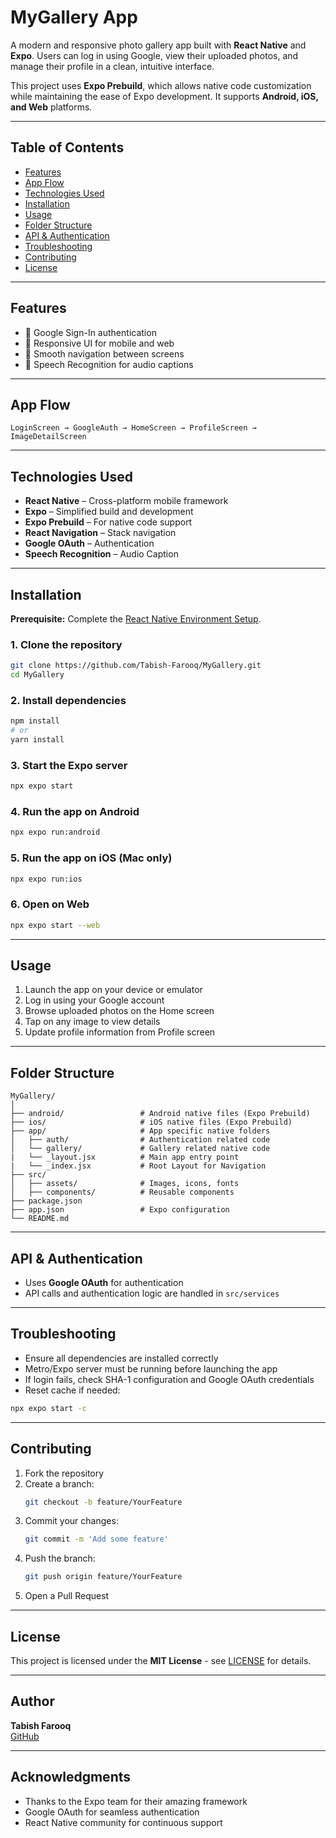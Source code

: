 # MyGallery App

A modern and responsive photo gallery app built with **React Native** and **Expo**. Users can log in using Google, view their uploaded photos, and manage their profile in a clean, intuitive interface.

This project uses **Expo Prebuild**, which allows native code customization while maintaining the ease of Expo development. It supports **Android, iOS, and Web** platforms.

---

## Table of Contents

- [Features](#features)
- [App Flow](#app-flow)
- [Technologies Used](#technologies-used)
- [Installation](#installation)
- [Usage](#usage)
- [Folder Structure](#folder-structure)
- [API & Authentication](#api--authentication)
- [Troubleshooting](#troubleshooting)
- [Contributing](#contributing)
- [License](#license)

---

## Features

- 🔐 Google Sign-In authentication
- 📱 Responsive UI for mobile and web
- 🧭 Smooth navigation between screens
- 🎤 Speech Recognition for audio captions

---

## App Flow

```
LoginScreen → GoogleAuth → HomeScreen → ProfileScreen → ImageDetailScreen
```

---

## Technologies Used

- **React Native** – Cross-platform mobile framework
- **Expo** – Simplified build and development
- **Expo Prebuild** – For native code support
- **React Navigation** – Stack navigation
- **Google OAuth** – Authentication
- **Speech Recognition** – Audio Caption

---

## Installation

**Prerequisite:** Complete the [React Native Environment Setup](https://reactnative.dev/docs/environment-setup).

### 1. Clone the repository

```bash
git clone https://github.com/Tabish-Farooq/MyGallery.git
cd MyGallery
```

### 2. Install dependencies

```bash
npm install
# or
yarn install
```

### 3. Start the Expo server

```bash
npx expo start
```

### 4. Run the app on Android

```bash
npx expo run:android
```

### 5. Run the app on iOS (Mac only)

```bash
npx expo run:ios
```

### 6. Open on Web

```bash
npx expo start --web
```

---

## Usage

1. Launch the app on your device or emulator
2. Log in using your Google account
3. Browse uploaded photos on the Home screen
4. Tap on any image to view details
5. Update profile information from Profile screen

---

## Folder Structure

```
MyGallery/
│
├── android/                 # Android native files (Expo Prebuild)
├── ios/                     # iOS native files (Expo Prebuild)
├── app/                     # App specific native folders
│   ├── auth/                # Authentication related code
│   └── gallery/             # Gallery related native code
|   └── _layout.jsx          # Main app entry point
|   └── _index.jsx           # Root Layout for Navigation
├── src/
│   ├── assets/              # Images, icons, fonts
│   ├── components/          # Reusable components
├── package.json
├── app.json                 # Expo configuration
└── README.md
```

---

## API & Authentication

- Uses **Google OAuth** for authentication
- API calls and authentication logic are handled in `src/services`

---

## Troubleshooting

- Ensure all dependencies are installed correctly
- Metro/Expo server must be running before launching the app
- If login fails, check SHA-1 configuration and Google OAuth credentials
- Reset cache if needed:

```bash
npx expo start -c
```

---

## Contributing

1. Fork the repository
2. Create a branch:
   ```bash
   git checkout -b feature/YourFeature
   ```
3. Commit your changes:
   ```bash
   git commit -m 'Add some feature'
   ```
4. Push the branch:
   ```bash
   git push origin feature/YourFeature
   ```
5. Open a Pull Request

---

## License

This project is licensed under the **MIT License** - see [LICENSE](LICENSE) for details.

---

## Author

**Tabish Farooq**  
[GitHub](https://github.com/Tabish-Farooq)

---

## Acknowledgments

- Thanks to the Expo team for their amazing framework
- Google OAuth for seamless authentication
- React Native community for continuous support
